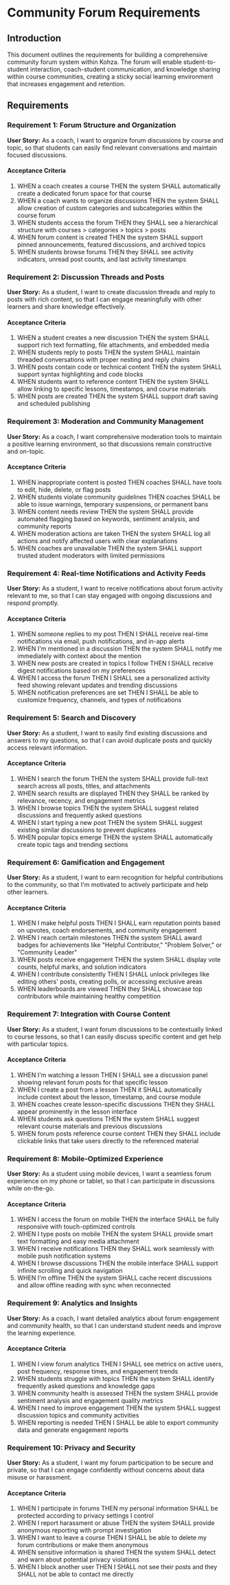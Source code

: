 # Community Forum Requirements

## Introduction

This document outlines the requirements for building a comprehensive community forum system within Kohza. The forum will enable student-to-student interaction, coach-student communication, and knowledge sharing within course communities, creating a sticky social learning environment that increases engagement and retention.

## Requirements

### Requirement 1: Forum Structure and Organization

**User Story:** As a coach, I want to organize forum discussions by course and topic, so that students can easily find relevant conversations and maintain focused discussions.

#### Acceptance Criteria

1. WHEN a coach creates a course THEN the system SHALL automatically create a dedicated forum space for that course
2. WHEN a coach wants to organize discussions THEN the system SHALL allow creation of custom categories and subcategories within the course forum
3. WHEN students access the forum THEN they SHALL see a hierarchical structure with courses > categories > topics > posts
4. WHEN forum content is created THEN the system SHALL support pinned announcements, featured discussions, and archived topics
5. WHEN students browse forums THEN they SHALL see activity indicators, unread post counts, and last activity timestamps

### Requirement 2: Discussion Threads and Posts

**User Story:** As a student, I want to create discussion threads and reply to posts with rich content, so that I can engage meaningfully with other learners and share knowledge effectively.

#### Acceptance Criteria

1. WHEN a student creates a new discussion THEN the system SHALL support rich text formatting, file attachments, and embedded media
2. WHEN students reply to posts THEN the system SHALL maintain threaded conversations with proper nesting and reply chains
3. WHEN posts contain code or technical content THEN the system SHALL support syntax highlighting and code blocks
4. WHEN students want to reference content THEN the system SHALL allow linking to specific lessons, timestamps, and course materials
5. WHEN posts are created THEN the system SHALL support draft saving and scheduled publishing

### Requirement 3: Moderation and Community Management

**User Story:** As a coach, I want comprehensive moderation tools to maintain a positive learning environment, so that discussions remain constructive and on-topic.

#### Acceptance Criteria

1. WHEN inappropriate content is posted THEN coaches SHALL have tools to edit, hide, delete, or flag posts
2. WHEN students violate community guidelines THEN coaches SHALL be able to issue warnings, temporary suspensions, or permanent bans
3. WHEN content needs review THEN the system SHALL provide automated flagging based on keywords, sentiment analysis, and community reports
4. WHEN moderation actions are taken THEN the system SHALL log all actions and notify affected users with clear explanations
5. WHEN coaches are unavailable THEN the system SHALL support trusted student moderators with limited permissions

### Requirement 4: Real-time Notifications and Activity Feeds

**User Story:** As a student, I want to receive notifications about forum activity relevant to me, so that I can stay engaged with ongoing discussions and respond promptly.

#### Acceptance Criteria

1. WHEN someone replies to my post THEN I SHALL receive real-time notifications via email, push notifications, and in-app alerts
2. WHEN I'm mentioned in a discussion THEN the system SHALL notify me immediately with context about the mention
3. WHEN new posts are created in topics I follow THEN I SHALL receive digest notifications based on my preferences
4. WHEN I access the forum THEN I SHALL see a personalized activity feed showing relevant updates and trending discussions
5. WHEN notification preferences are set THEN I SHALL be able to customize frequency, channels, and types of notifications

### Requirement 5: Search and Discovery

**User Story:** As a student, I want to easily find existing discussions and answers to my questions, so that I can avoid duplicate posts and quickly access relevant information.

#### Acceptance Criteria

1. WHEN I search the forum THEN the system SHALL provide full-text search across all posts, titles, and attachments
2. WHEN search results are displayed THEN they SHALL be ranked by relevance, recency, and engagement metrics
3. WHEN I browse topics THEN the system SHALL suggest related discussions and frequently asked questions
4. WHEN I start typing a new post THEN the system SHALL suggest existing similar discussions to prevent duplicates
5. WHEN popular topics emerge THEN the system SHALL automatically create topic tags and trending sections

### Requirement 6: Gamification and Engagement

**User Story:** As a student, I want to earn recognition for helpful contributions to the community, so that I'm motivated to actively participate and help other learners.

#### Acceptance Criteria

1. WHEN I make helpful posts THEN I SHALL earn reputation points based on upvotes, coach endorsements, and community engagement
2. WHEN I reach certain milestones THEN the system SHALL award badges for achievements like "Helpful Contributor," "Problem Solver," or "Community Leader"
3. WHEN posts receive engagement THEN the system SHALL display vote counts, helpful marks, and solution indicators
4. WHEN I contribute consistently THEN I SHALL unlock privileges like editing others' posts, creating polls, or accessing exclusive areas
5. WHEN leaderboards are viewed THEN they SHALL showcase top contributors while maintaining healthy competition

### Requirement 7: Integration with Course Content

**User Story:** As a student, I want forum discussions to be contextually linked to course lessons, so that I can easily discuss specific content and get help with particular topics.

#### Acceptance Criteria

1. WHEN I'm watching a lesson THEN I SHALL see a discussion panel showing relevant forum posts for that specific lesson
2. WHEN I create a post from a lesson THEN it SHALL automatically include context about the lesson, timestamp, and course module
3. WHEN coaches create lesson-specific discussions THEN they SHALL appear prominently in the lesson interface
4. WHEN students ask questions THEN the system SHALL suggest relevant course materials and previous discussions
5. WHEN forum posts reference course content THEN they SHALL include clickable links that take users directly to the referenced material

### Requirement 8: Mobile-Optimized Experience

**User Story:** As a student using mobile devices, I want a seamless forum experience on my phone or tablet, so that I can participate in discussions while on-the-go.

#### Acceptance Criteria

1. WHEN I access the forum on mobile THEN the interface SHALL be fully responsive with touch-optimized controls
2. WHEN I type posts on mobile THEN the system SHALL provide smart text formatting and easy media attachment
3. WHEN I receive notifications THEN they SHALL work seamlessly with mobile push notification systems
4. WHEN I browse discussions THEN the mobile interface SHALL support infinite scrolling and quick navigation
5. WHEN I'm offline THEN the system SHALL cache recent discussions and allow offline reading with sync when reconnected

### Requirement 9: Analytics and Insights

**User Story:** As a coach, I want detailed analytics about forum engagement and community health, so that I can understand student needs and improve the learning experience.

#### Acceptance Criteria

1. WHEN I view forum analytics THEN I SHALL see metrics on active users, post frequency, response times, and engagement trends
2. WHEN students struggle with topics THEN the system SHALL identify frequently asked questions and knowledge gaps
3. WHEN community health is assessed THEN the system SHALL provide sentiment analysis and engagement quality metrics
4. WHEN I need to improve engagement THEN the system SHALL suggest discussion topics and community activities
5. WHEN reporting is needed THEN I SHALL be able to export community data and generate engagement reports

### Requirement 10: Privacy and Security

**User Story:** As a student, I want my forum participation to be secure and private, so that I can engage confidently without concerns about data misuse or harassment.

#### Acceptance Criteria

1. WHEN I participate in forums THEN my personal information SHALL be protected according to privacy settings I control
2. WHEN I report harassment or abuse THEN the system SHALL provide anonymous reporting with prompt investigation
3. WHEN I want to leave a course THEN I SHALL be able to delete my forum contributions or make them anonymous
4. WHEN sensitive information is shared THEN the system SHALL detect and warn about potential privacy violations
5. WHEN I block another user THEN I SHALL not see their posts and they SHALL not be able to contact me directly